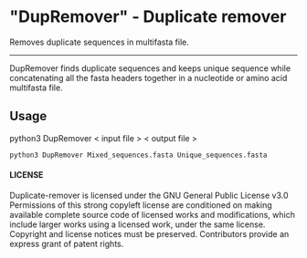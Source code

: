 # "DupRemover" - Duplicate remover
Removes duplicate sequences in multifasta file.

-------------------------

DupRemover finds duplicate sequences and keeps unique sequence while concatenating all the fasta headers together in a nucleotide or amino acid multifasta file.



## Usage
python3 DupRemover < input file > < output file >
  
  ```
  python3 DupRemover Mixed_sequences.fasta Unique_sequences.fasta
  ```


#### LICENSE
Duplicate-remover is licensed under the
GNU General Public License v3.0
Permissions of this strong copyleft license are conditioned on making available complete source code of licensed works and modifications, which include larger works using a licensed work, under the same license. Copyright and license notices must be preserved. Contributors provide an express grant of patent rights.
